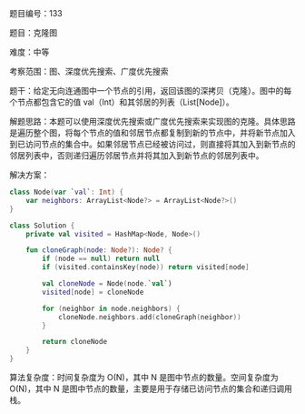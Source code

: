 题目编号：133

题目：克隆图

难度：中等

考察范围：图、深度优先搜索、广度优先搜索

题干：给定无向连通图中一个节点的引用，返回该图的深拷贝（克隆）。图中的每个节点都包含它的值 val（Int）和其邻居的列表（List[Node]）。

解题思路：本题可以使用深度优先搜索或广度优先搜索来实现图的克隆。具体思路是遍历整个图，将每个节点的值和邻居节点都复制到新的节点中，并将新节点加入到已访问节点的集合中。如果邻居节点已经被访问过，则直接将其加入到新节点的邻居列表中，否则递归遍历邻居节点并将其加入到新节点的邻居列表中。

解决方案：

```kotlin
class Node(var `val`: Int) {
    var neighbors: ArrayList<Node?> = ArrayList<Node?>()
}

class Solution {
    private val visited = HashMap<Node, Node>()

    fun cloneGraph(node: Node?): Node? {
        if (node == null) return null
        if (visited.containsKey(node)) return visited[node]

        val cloneNode = Node(node.`val`)
        visited[node] = cloneNode

        for (neighbor in node.neighbors) {
            cloneNode.neighbors.add(cloneGraph(neighbor))
        }

        return cloneNode
    }
}
```

算法复杂度：时间复杂度为 O(N)，其中 N 是图中节点的数量。空间复杂度为 O(N)，其中 N 是图中节点的数量，主要是用于存储已访问节点的集合和递归调用栈。